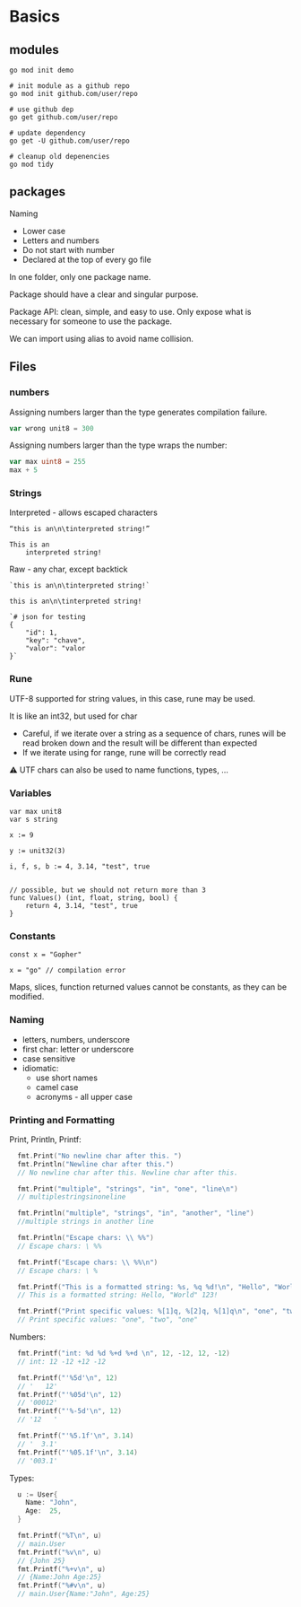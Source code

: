 # Basics

## modules

```shell
go mod init demo

# init module as a github repo
go mod init github.com/user/repo

# use github dep
go get github.com/user/repo

# update dependency
go get -U github.com/user/repo

# cleanup old depenencies
go mod tidy
```


## packages

Naming
* Lower case
* Letters and numbers
* Do not start with number
* Declared at the top of every go file

In one folder, only one package name.

Package should have a clear and singular purpose.

Package API: clean, simple, and easy to use. Only expose what is necessary for someone to use the package.

We can import using alias to avoid name collision.


## Files

### numbers

Assigning numbers larger than the type generates compilation failure.

```go
var wrong unit8 = 300
```

Assigning numbers larger than the type wraps the number:

```go
var max uint8 = 255
max + 5
```


### Strings

Interpreted - allows escaped characters
```
“this is an\n\tinterpreted string!”

This is an
	interpreted string!
```

Raw - any char, except backtick
```
`this is an\n\tinterpreted string!`

this is an\n\tinterpreted string!

`# json for testing
{
    "id": 1,
    "key": "chave",
    "valor": "valor
}`
```

### Rune

UTF-8 supported for string values, in this case, rune may be used.

It is like an int32, but used for char
* Careful, if we iterate over a string as a sequence of chars, runes will be read broken down and the result will be different than expected
* If we iterate using for range, rune will be correctly read

⚠️ UTF chars can also be used to name functions, types, …


### Variables

```
var max unit8
var s string

x := 9

y := unit32(3)

i, f, s, b := 4, 3.14, "test", true


// possible, but we should not return more than 3
func Values() (int, float, string, bool) {
    return 4, 3.14, "test", true
}
```


### Constants

```
const x = "Gopher"

x = "go" // compilation error
```

Maps, slices, function returned values cannot be constants, as they can be modified.


### Naming

* letters, numbers, underscore
* first char: letter or underscore
* case sensitive
* idiomatic:
  * use short names
  * camel case
  * acronyms - all upper case


### Printing and Formatting

Print, Println, Printf:
```go
  fmt.Print("No newline char after this. ")
  fmt.Println("Newline char after this.")
  // No newline char after this. Newline char after this.

  fmt.Print("multiple", "strings", "in", "one", "line\n")
  // multiplestringsinoneline

  fmt.Println("multiple", "strings", "in", "another", "line")
  //multiple strings in another line

  fmt.Println("Escape chars: \\ %%")
  // Escape chars: \ %%

  fmt.Printf("Escape chars: \\ %%\n")
  // Escape chars: \ %

  fmt.Printf("This is a formatted string: %s, %q %d!\n", "Hello", "World", 123)
  // This is a formatted string: Hello, "World" 123!

  fmt.Printf("Print specific values: %[1]q, %[2]q, %[1]q\n", "one", "two")
  // Print specific values: "one", "two", "one"
```

Numbers:
```go
  fmt.Printf("int: %d %d %+d %+d \n", 12, -12, 12, -12)
  // int: 12 -12 +12 -12 

  fmt.Printf("'%5d'\n", 12)
  // '   12'
  fmt.Printf("'%05d'\n", 12)
  // '00012'
  fmt.Printf("'%-5d'\n", 12)
  // '12   '

  fmt.Printf("'%5.1f'\n", 3.14)
  // '  3.1'
  fmt.Printf("'%05.1f'\n", 3.14)
  // '003.1'
```

Types:
```go
  u := User{
    Name: "John",
    Age:  25,
  }

  fmt.Printf("%T\n", u)
  // main.User
  fmt.Printf("%v\n", u)
  // {John 25}
  fmt.Printf("%+v\n", u)
  // {Name:John Age:25}
  fmt.Printf("%#v\n", u)
  // main.User{Name:"John", Age:25}
```
